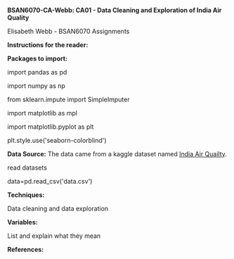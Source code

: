 **BSAN6070-CA-Webb: CA01 - Data Cleaning and Exploration of India Air Quality**

Elisabeth Webb - BSAN6070 Assignments

**Instructions for the reader:**

**Packages to import:**

import pandas as pd 

import numpy as np 

from sklearn.impute import SimpleImputer

import matplotlib as mpl

import matplotlib.pyplot as plt

plt.style.use('seaborn-colorblind')

**Data Source:**
The data came from a kaggle dataset named [India Air Quailty](https://www.kaggle.com/shrutibhargava94/india-air-quality-data).

read datasets

data=pd.read_csv('data.csv')

**Techniques:**

Data cleaning and data exploration 

**Variables:**

List and explain what they mean

**References:**





